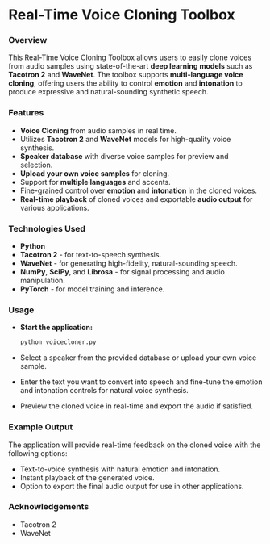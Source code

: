 # Real-Time Voice Cloning Toolbox

### Overview

This Real-Time Voice Cloning Toolbox allows users to easily clone voices from audio samples using state-of-the-art **deep learning models** such as **Tacotron 2** and **WaveNet**. The toolbox supports **multi-language voice cloning**, offering users the ability to control **emotion** and **intonation** to produce expressive and natural-sounding synthetic speech.

### Features

- **Voice Cloning** from audio samples in real time.
- Utilizes **Tacotron 2** and **WaveNet** models for high-quality voice synthesis.
- **Speaker database** with diverse voice samples for preview and selection.
- **Upload your own voice samples** for cloning.
- Support for **multiple languages** and accents.
- Fine-grained control over **emotion** and **intonation** in the cloned voices.
- **Real-time playback** of cloned voices and exportable **audio output** for various applications.

### Technologies Used

- **Python**
- **Tacotron 2** - for text-to-speech synthesis.
- **WaveNet** - for generating high-fidelity, natural-sounding speech.
- **NumPy**, **SciPy**, and **Librosa** - for signal processing and audio manipulation.
- **PyTorch** - for model training and inference.

### Usage

- **Start the application:**

   ```bash
   python voicecloner.py

- Select a speaker from the provided database or upload your own voice sample.

- Enter the text you want to convert into speech and fine-tune the emotion and intonation controls for natural voice synthesis.

- Preview the cloned voice in real-time and export the audio if satisfied.

### Example Output

The application will provide real-time feedback on the cloned voice with the following options:

- Text-to-voice synthesis with natural emotion and intonation.
- Instant playback of the generated voice.
- Option to export the final audio output for use in other applications.

### Acknowledgements

- Tacotron 2
- WaveNet
